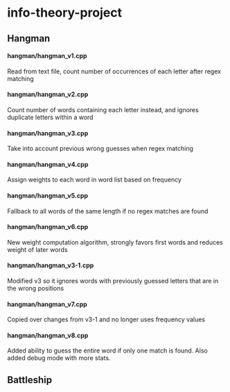 # info-theory-project

## Hangman

#### hangman/hangman_v1.cpp
Read from text file, count number of occurrences of each letter after regex matching

#### hangman/hangman_v2.cpp
Count number of words containing each letter instead, and ignores duplicate letters within a word

#### hangman/hangman_v3.cpp
Take into account previous wrong guesses when regex matching

#### hangman/hangman_v4.cpp
Assign weights to each word in word list based on frequency

#### hangman/hangman_v5.cpp
Fallback to all words of the same length if no regex matches are found

#### hangman/hangman_v6.cpp
New weight computation algorithm, strongly favors first words and reduces weight of later words

#### hangman/hangman_v3-1.cpp
Modified v3 so it ignores words with previously guessed letters that are in the wrong positions

#### hangman/hangman_v7.cpp
Copied over changes from v3-1 and no longer uses frequency values

#### hangman/hangman_v8.cpp
Added ability to guess the entire word if only one match is found. Also added debug mode with more stats.

## Battleship

